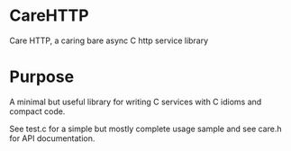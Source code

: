 # CareHTTP
Care HTTP, a caring bare async C http service library

# Purpose
A minimal but useful library for writing C services with C idioms and compact code.

See test.c for a simple but mostly complete usage sample
and see care.h for API documentation.

